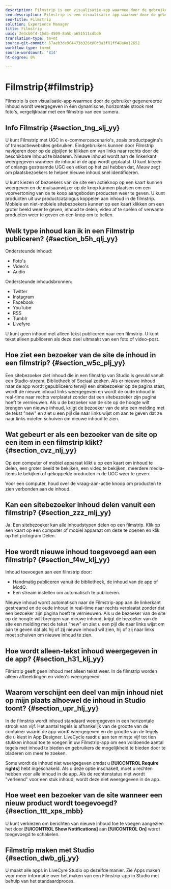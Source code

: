 ```yaml
---
description: Filmstrip is een visualisatie-app waarmee door de gebruiker gegenereerde inhoud wordt weergegeven in één dynamische, horizontale strook met foto's, vergelijkbaar met een filmstrip van een camera.
seo-description: Filmstrip is een visualisatie-app waarmee door de gebruiker gegenereerde inhoud wordt weergegeven in één dynamische, horizontale strook met foto's, vergelijkbaar met een filmstrip van een camera.
seo-title: Filmstrip
solution: Experience Manager
title: Filmstrip
uuid: 2e3cb6f4-15db-4509-8a5b-a651511cdbd6
translation-type: tm+mt
source-git-commit: 67aeb3de964473b326c88c3a3f81ff48a6a12652
workflow-type: tm+mt
source-wordcount: '814'
ht-degree: 0%

---
```



# Filmstrip{#filmstrip}

Filmstrip is een visualisatie-app waarmee door de gebruiker gegenereerde inhoud wordt weergegeven in één dynamische, horizontale strook met foto&#39;s, vergelijkbaar met een filmstrip van een camera.

## Info Filmstrip {#section_tng_slj_yy}

U kunt Filmstrip met UGC in e-commercescenario&#39;s, zoals productpagina&#39;s of transactiewebsites gebruiken. Eindgebruikers kunnen door Filmstrip navigeren door op de zijpijlen te klikken om van links naar rechts door de beschikbare inhoud te bladeren. Nieuwe inhoud wordt aan de linkerkant weergegeven wanneer de inhoud in de app wordt geplaatst. U kunt kiezen of onlangs gestreamde UGC een etiket op het zal hebben dat, *Nieuw* zegt om plaatsbezoekers te helpen nieuwe inhoud snel identificeren.

U kunt kiezen of bezoekers van de site een actieknop op een kaart kunnen weergeven en de muisaanwijzer op de knop kunnen plaatsen om een voorvertoning van de te koop aangeboden producten weer te geven. U kunt producten uit uw productcatalogus koppelen aan inhoud in de filmstrip. Mobiele en niet-mobiele sitebezoekers kunnen op een kaart klikken om een groter beeld weer te geven, inhoud te delen, video af te spelen of verwante producten weer te geven en een knop om te bellen.

## Welk type inhoud kan ik in een Filmstrip publiceren? {#section_b5h_qlj_yy}

Ondersteunde inhoud:

* Foto&#39;s
* Video&#39;s
* Audio

Ondersteunde inhoudsbronnen:

* Twitter
* Instagram
* Facebook
* YouTube
* RSS
* Tumblr
* Livefyre

U kunt geen inhoud met alleen tekst publiceren naar een filmstrip. U kunt tekst alleen publiceren als deze deel uitmaakt van een foto of video-post.

## Hoe ziet een bezoeker van de site de inhoud in een filmstrip? {#section_w5c_plj_yy}

Een sitebezoeker ziet inhoud die in een filmstrip van Studio is gevuld vanuit een Studio-stream, Bibliotheek of Sociaal zoeken. Als er nieuwe inhoud naar de app wordt gepubliceerd terwijl een sitebezoeker op de pagina staat, wordt de nieuwe inhoud links weergegeven en wordt de oude inhoud in real-time naar rechts verplaatst zonder dat een sitebezoeker zijn pagina hoeft te vernieuwen. Als u de bezoeker van de site op de hoogte wilt brengen van nieuwe inhoud, krijgt de bezoeker van de site een melding met de tekst &quot;new&quot; en ziet u een pijl die naar links wijst om aan te geven dat ze naar links moeten schuiven om nieuwe inhoud te zien.

## Wat gebeurt er als een bezoeker van de site op een item in een filmstrip klikt? {#section_cvz_nlj_yy}

Op een computer of mobiel apparaat klikt u op een kaart om inhoud te delen, een groter beeld te bekijken, een video te bekijken, meerdere media-items te bekijken of gekoppelde producten in de UGC weer te geven.

Voor een computer, houd over de vraag-aan-actie knoop om producten te zien verbonden aan de inhoud.

## Kan een sitebezoeker inhoud delen vanuit een filmstrip? {#section_zzz_mlj_yy}

Ja. Een sitebezoeker kan alle inhoudstypen delen op een filmstrip. Klik op een kaart op een computer of mobiel apparaat om deze te openen en klik op het pictogram Delen.

## Hoe wordt nieuwe inhoud toegevoegd aan een filmstrip? {#section_f4w_klj_yy}

Inhoud toevoegen aan een filmstrip door:

* Handmatig publiceren vanuit de bibliotheek, de inhoud van de app of ModQ.
* Een stream instellen om automatisch te publiceren.

Nieuwe inhoud wordt automatisch naar de Filmstrip-app aan de linkerkant gestreamd en de oude inhoud in real-time naar rechts verplaatst zonder dat een bezoeker zijn pagina hoeft te vernieuwen. Als u de bezoeker van de site op de hoogte wilt brengen van nieuwe inhoud, krijgt de bezoeker van de site een melding met de tekst &quot;new&quot; en ziet u een pijl die naar links wijst om aan te geven dat als hij of zij nieuwe inhoud wil zien, hij of zij naar links moet schuiven om nieuwe inhoud te zien.

## Hoe wordt alleen-tekst inhoud weergegeven in de app? {#section_h31_klj_yy}

Filmstrip geeft geen inhoud met alleen tekst weer. In de filmstrip worden alleen afbeeldingen en video&#39;s weergegeven.

## Waarom verschijnt een deel van mijn inhoud niet op mijn plaats alhoewel de inhoud in Studio toont? {#section_upr_hlj_yy}

In de filmstrip wordt inhoud standaard weergegeven in een horizontale strook van vijf. Het aantal tegels is afhankelijk van de grootte van de container waarin de app wordt weergegeven en de grootte van de tegels die u kiest in App Designer. LiveCycle raadt u aan ten minste vijf tot tien stukken inhoud toe te voegen in uw Filmstrip-app om een voldoende aantal tegels met inhoud te bieden en gebruikers de mogelijkheid te bieden door te bladeren om meer te zoeken.

Soms wordt de inhoud niet weergegeven omdat u **[!UICONTROL Require rights]** hebt ingeschakeld. Als u deze optie inschakelt, moet u rechten hebben voor alle inhoud in de app. Als de rechtenstatus niet wordt &quot;verleend&quot; voor een stuk inhoud, wordt deze niet weergegeven in de app.

## Hoe weet een bezoeker van de site wanneer een nieuw product wordt toegevoegd? {#section_ttt_xps_mbb}

U kunt verkiezen om berichten van nieuwe inhoud toe te voegen aangezien het door **[!UICONTROL Show Notifications]** aan **[!UICONTROL On]** wordt toegevoegd te schakelen.

## Filmstrip maken met Studio {#section_dwb_glj_yy}

U maakt alle apps in LiveCyre Studio op dezelfde manier. Zie Apps maken voor meer informatie over het maken van een Filmstrip-app in Studio met behulp van het standaardproces.